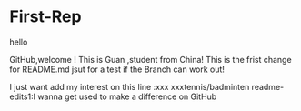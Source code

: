 # First-Rep
hello 

GitHub,welcome ! This is Guan ,student from China!
This is the frist change for README.md
jsut for a test if the Branch can work out!

I just want add my interest on this  line :xxx xxxtennis/badminten
readme-edits1:I wanna get used to make a difference on GitHub
